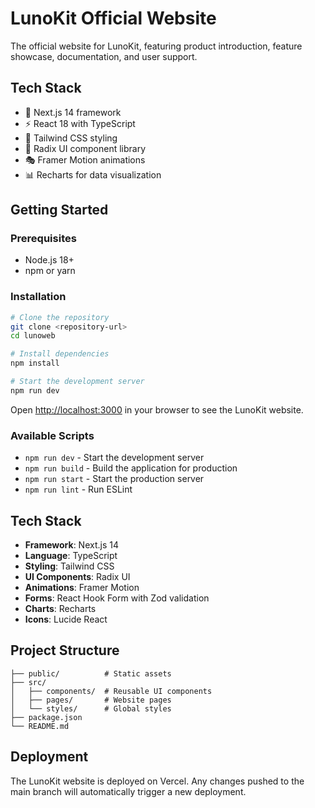 # LunoKit Official Website

The official website for LunoKit, featuring product introduction, feature showcase, documentation, and user support.

## Tech Stack

- 🚀 Next.js 14 framework
- ⚡ React 18 with TypeScript
- 🎨 Tailwind CSS styling
- 🧩 Radix UI component library
- 🎭 Framer Motion animations
- 📊 Recharts for data visualization

## Getting Started

### Prerequisites

- Node.js 18+ 
- npm or yarn

### Installation

```bash
# Clone the repository
git clone <repository-url>
cd lunoweb

# Install dependencies
npm install

# Start the development server
npm run dev
```

Open [http://localhost:3000](http://localhost:3000) in your browser to see the LunoKit website.

### Available Scripts

- `npm run dev` - Start the development server
- `npm run build` - Build the application for production
- `npm run start` - Start the production server
- `npm run lint` - Run ESLint

## Tech Stack

- **Framework**: Next.js 14
- **Language**: TypeScript
- **Styling**: Tailwind CSS
- **UI Components**: Radix UI
- **Animations**: Framer Motion
- **Forms**: React Hook Form with Zod validation
- **Charts**: Recharts
- **Icons**: Lucide React

## Project Structure

```
├── public/          # Static assets
├── src/
│   ├── components/  # Reusable UI components
│   ├── pages/       # Website pages
│   └── styles/      # Global styles
├── package.json
└── README.md
```

## Deployment

The LunoKit website is deployed on Vercel. Any changes pushed to the main branch will automatically trigger a new deployment.
